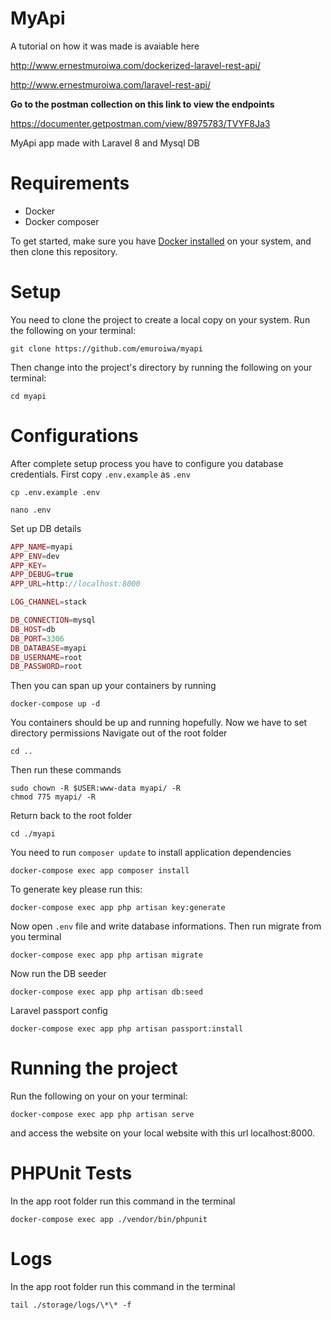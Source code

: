 # MyApi

A tutorial on how it was made is avaiable here

http://www.ernestmuroiwa.com/dockerized-laravel-rest-api/

http://www.ernestmuroiwa.com/laravel-rest-api/

**Go to the postman collection on this link to view the endpoints**

https://documenter.getpostman.com/view/8975783/TVYF8Ja3

MyApi app made with Laravel 8 and Mysql DB

# Requirements

-   Docker
-   Docker composer

To get started, make sure you have [Docker installed](https://docs.docker.com/docker-for-linux/install/) on your system, and then clone this repository.

# Setup

You need to clone the project to create a local copy on your system.
Run the following on your terminal:

```
git clone https://github.com/emuroiwa/myapi
```

Then change into the project's directory by running the following on your terminal:

```
cd myapi

```

# Configurations

After complete setup process you have to configure you database credentials. First copy `.env.example` as `.env`

```shell
cp .env.example .env
```

```shell
nano .env
```

Set up DB details

```php
APP_NAME=myapi
APP_ENV=dev
APP_KEY=
APP_DEBUG=true
APP_URL=http://localhost:8000

LOG_CHANNEL=stack

DB_CONNECTION=mysql
DB_HOST=db
DB_PORT=3306
DB_DATABASE=myapi
DB_USERNAME=root
DB_PASSWORD=root
```

Then you can span up your containers by running

```shell
docker-compose up -d
```

You containers should be up and running hopefully. Now we have to set directory permissions
Navigate out of the root folder

```shell
cd ..
```

Then run these commands

```shell
sudo chown -R $USER:www-data myapi/ -R
chmod 775 myapi/ -R
```

Return back to the root folder

```shell
cd ./myapi
```

You need to run `composer update` to install application dependencies

```shell
docker-compose exec app composer install
```

To generate key please run this:

```
docker-compose exec app php artisan key:generate
```

Now open `.env` file and write database informations. Then run migrate from you terminal

```shell
docker-compose exec app php artisan migrate
```

Now run the DB seeder

```shell
docker-compose exec app php artisan db:seed
```

Laravel passport config

```shell
docker-compose exec app php artisan passport:install
```

# Running the project

Run the following on your on your terminal:

```
docker-compose exec app php artisan serve
```

and access the website on your local website with this url localhost:8000.

# PHPUnit Tests

In the app root folder run this command in the terminal

```shell
docker-compose exec app ./vendor/bin/phpunit
```

# Logs

In the app root folder run this command in the terminal

```shell
tail ./storage/logs/\*\* -f
```
